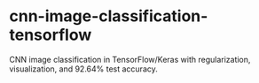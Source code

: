 # cnn-image-classification-tensorflow
CNN image classification in TensorFlow/Keras with regularization, visualization, and 92.64% test accuracy.
